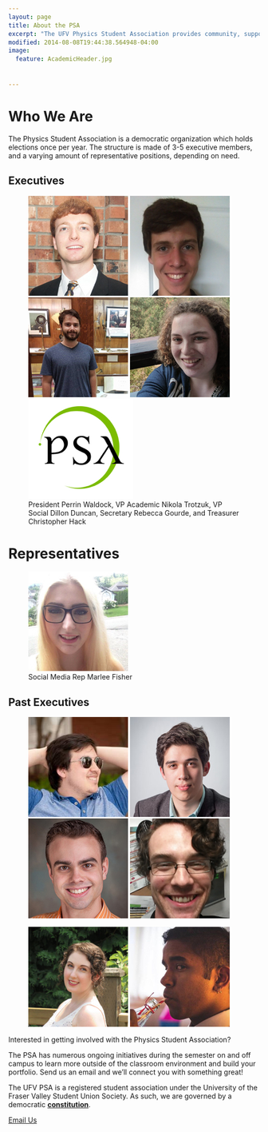 ```yaml
---
layout: page
title: About the PSA
excerpt: "The UFV Physics Student Association provides community, support, and a voice for the physics and engineering students, and physics enthusiasts at the University of the Fraser Valley."
modified: 2014-08-08T19:44:38.564948-04:00
image:
  feature: AcademicHeader.jpg


---
```


# Who We Are

The Physics Student Association is a democratic organization which holds elections once per year. The structure is made of 3-5 executive members, and a varying amount of representative positions, depending on need.


## Executives
<figure class="fifth">
    <a href="mailto:president@ufvpsa.com"><img src="/images/Perrin200.jpg" alt="Perrin Waldock"/></a>
    <a href="mailto:vpacademic@ufvpsa.com"><img src="/images/NikHeadshot.jpg" alt="Nikola Trotzuk"/></a>
    <a href="mailto:vpsocial@ufvpsa.com"><img src="/images/dillon200.jpg" alt="Dillon Duncan"/></a>
    <a href="mailto:secretary@ufvpsa.com"><img src="/images/rebecca200.jpg" alt="Rebecca Gourde"/></a>
    <a href="mailto:treasurer@ufvpsa.com"><img src="/images/PSALogo200.jpg" alt="Christopher Hack"/></a>
<figcaption> President Perrin Waldock, VP Academic Nikola Trotzuk, VP Social Dillon Duncan, Secretary Rebecca Gourde, and Treasurer Christopher Hack </figcaption>
</figure>

# Representatives
<figure class="quarter">
    <a href="mailto:marlee.fisher@student.ufv.ca"><img src="/images/MarleeHeadshot.jpg" alt="Marlee Fisher"></a>
<figcaption> Social Media Rep Marlee Fisher</figcaption>
</figure>

 
## Past Executives
<figure class="quarter">
	<a href="http://jasonho.me/"><img src="/images/JasonThumb.jpg" alt="Jason Ho: President 2011-2013"></a>
	<a href="http://www.joshaho.com"><img src="/images/JoshaHoThumb.jpg" alt="Josha Ho: President 2015-2016"></a>
	<a href="https://www.sfu.ca/physics/people/profiles/etienned.html"><img src="/images/EtienneThumb.jpg" alt="Etienne Dreyer: Vice-President 2013-2015"></a>
	<a href="http://www.math.uvic.ca/~dcwatson/"><img src="/images/CharlieThumb.png" alt="Charlie Watson: President 2009-2011"></a>
</figure>
<figure class="quarter">
<a href="mailto:caroline.e.r.dearden@gmail.com"><img src="/images/CarolineResized.jpg" alt="Caroline Dearden: President 2013-2015"></a>
<a href="mailto:@ryan.chowdhry@student.ufv.ca"><img src="/images/Ryan200.jpg" alt="Ryan Chowdry: President 2016-2017"></a>
</figure>


Interested in getting involved with the Physics Student Association?

The PSA has numerous ongoing initiatives during the semester on and off campus to learn more outside of the classroom environment and build your portfolio. Send us an email and we’ll connect you with something great!

The UFV PSA is a registered student association under the University of the Fraser Valley Student Union Society. As such, we are governed by a democratic [**constitution**]({{site.url}}/assets/pdfs/2016-04-08PSAConstitution.pdf).

<a markdown="0" href="mailto:president@ufvpsa.com" class="btn">Email Us</a>
